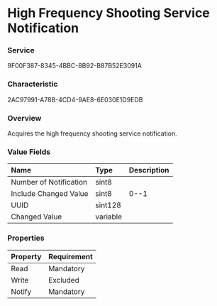 # High Frequency Shooting Service Notification

### Service

9F00F387-8345-4BBC-8B92-B87B52E3091A

### Characteristic

2AC97991-A78B-4CD4-9AE8-6E030E1D9EDB

### Overview

Acquires the high frequency shooting service notification.

### Value Fields

| Name | Type | Description |
|:--|:--|:--|
| Number of Notification | sint8 | |
| Include Changed Value | sint8 | 0--1 |
| UUID | sint128 | |
| Changed Value | variable | |

### Properties

| Property | Requirement |
|:--|:--|
| Read | Mandatory |
| Write | Excluded |
| Notify | Mandatory |